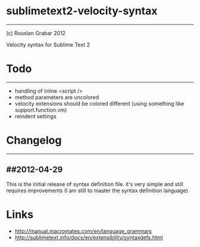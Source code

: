 # sublimetext2-velocity-syntax
---------
(c) Rouslan Grabar 2012

Velocity syntax for Sublime Text 2

# Todo
--------

* handling of inline &lt;script /&gt;
* method parameters are uncolored
* velocity extensions should be colored different (using something like support.function.vm)   
* reindent settings

# Changelog
----------

##2012-04-29
----------
This is the initial release of syntax definition file. it's very simple and still requires improvements (I am still to master the syntax definition language)

# Links

* http://manual.macromates.com/en/language_grammars
* http://sublimetext.info/docs/en/extensibility/syntaxdefs.html

